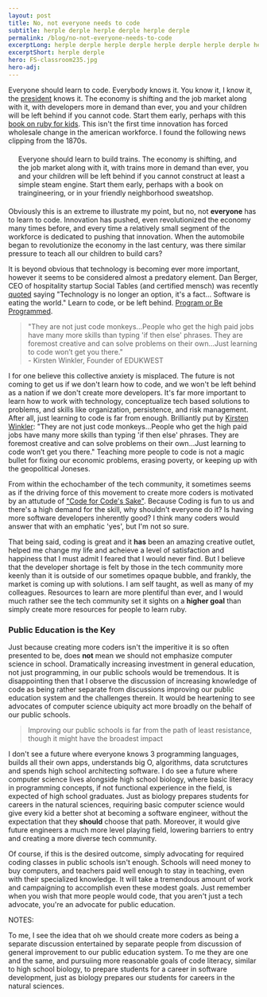 ```yaml
---
layout: post
title: No, not everyone needs to code
subtitle: herple derple herple derple herple derple
permalink: /blog/no-not-everyone-needs-to-code
excerptLong: herple derple herple derple herple derple herple derple herple derple herple derple herple derple herple derple herple derple herple derple 
excerptShort: herple derple
hero: FS-classroom235.jpg
hero-adj: 
---
```

Everyone should learn to code.  Everybody knows it. You know it, I know it, the [president](http://www.whitehouse.gov/blog/2013/12/09/don-t-just-play-your-phone-program-it) knows it.  The economy is shifting and the job market along with it, with developers more in demand than ever, you and your children will be left behind if you cannot code.  Start them early, perhaps with this [book on ruby for kids](http://www.helloruby.com/).  This isn't the first time innovation has forced wholesale change in the american workforce.  <BREAK> I found the following news clipping from the 1870s.

<p style="font-size: 100%; margin: 20px;">Everyone should learn to build trains.  The economy is shifting, and the job market along with it, with trains more in demand than ever, you and your children will be left behind if you cannot construct at least a simple steam engine.  Start them early, perhaps with a book on traingineering, or in your friendly neighborhood sweatshop.</p>

Obviously this is an extreme to illustrate my point, but no, not <b>everyone</b> has to learn to code.  Innovation has pushed, even revolutionized the economy many times before, and every time a relatively small segment of the workforce is dedicated to pushing that innovation.  When the automobile began to revolutionize the economy in the last century, was there similar pressure to teach all our children to build cars?

It is beyond obvious that technology is becoming ever more important, however it seems to be considered almost a predatory element.  Dan Berger, CEO of hospitality startup Social Tables (and certified mensch) was recently [quoted](https://twitter.com/aplaxen/status/438761273824927744) saying "Technology is no longer an option, it's a fact... Software is eating the world."  Learn to code, or be left behind.  [Program or Be Programmed](http://www.rushkoff.com/program-or-be-programmed/).

<blockquote>
"They are not just code monkeys...People who get the high paid jobs have many more skills than typing 'if then else' phrases. They are foremost creative and can solve problems on their own...Just learning to code won’t get you there."
<div class="attrib">- Kirsten Winkler, Founder of EDUKWEST</div>
</blockquote>

I for one believe this collective anxiety is misplaced.  The future is not coming to get us if we don't learn how to code, and we won't be left behind as a nation if we don't create more developers.  It's far more important to learn how to work with technology, conceptualize tech based solutions to problems, and skills like organization, persistence, and risk management.  After all, just learning to code is far from enough.  Brilliantly put by [Kirsten Winkler](http://www.kirstenwinkler.com/spoiler-just-knowing-how-to-code-wont-get-kids-anywhere/): "They are not just code monkeys...People who get the high paid jobs have many more skills than typing 'if then else' phrases. They are foremost creative and can solve problems on their own...Just learning to code won’t get you there."  Teaching more people to code is not a magic bullet for fixing our economic problems, erasing poverty, or keeping up with the geopolitical Joneses.

From within the echochamber of the tech community, it sometimes seems as if the driving force of this movement to create more coders is motivated by an attutude of ["Code for Code's Sake"](http://en.wikipedia.org/wiki/Art_for_art's_sake).  Because Coding is fun to us and there's a high demand for the skill, why shouldn't everyone do it?  Is having more software developers inherently good?  I think many coders would answer that with an emphatic 'yes', but I'm not so sure.

That being said, coding is great and it <b>has</b> been an amazing creative outlet, helped me change my life and acheieve a level of satisfaction and happiness that I must admit I feared that I would never find.  But I believe that the developer shortage is felt by those in the tech community more keenly than it is outside of our sometimes opaque bubble, and frankly, the market is coming up with solutions.  I am self taught, as well as many of my colleagues.  Resources to learn are more plentiful than ever, and I would much rather see the tech community set it sights on a <b>higher goal</b> than simply create more resources for people to learn ruby.

<h3>Public Education is the Key</h3>

Just because creating more coders isn't the imperitive it is so often presented to be, does <b>not</b> mean we should not emphasize computer science in school.  Dramatically increasing investment in general education, not just programming, in our public schools would be tremendous.  It is disappointing then that I observe the discussion of increasing knowledge of code as being rather separate from discussions improving our public education system and the challenges therein.  It would be heartening to see advocates of computer science ubiquity act more broadly on the behalf of our public schools.

<blockquote>
Improving our public schools is far from the path of least resistance, though it might have the broadest impact
</blockquote>

I don't see a future where everyone knows 3 programming languages, builds all their own apps, understands big O, algorithms, data scrutctures and spends high school architecting software.  I do see a future where computer science lives alongside high school biology, where basic literacy in programming concepts, if not functional experience in the field, is expected of high school graduates.  Just as biology prepares students for careers in the natural sciences, requiring basic computer science would give every kid a better shot at becoming a software engineer, without the expectation that they <b>should</b> choose that path.  Moreover, it would give future engineers a much more level playing field, lowering barriers to entry and creating a more diverse tech community.

Of course, if this is the desired outcome, simply advocating for required coding classes in public schools isn't enough.  Schools will need money to buy computers, and teachers paid well enough to stay in teaching, even with their specialized knowledge.  It will take a tremendous amount of work and campaigning to accomplish even these modest goals.  Just remember when you wish that more people would code, that you aren't just a tech advocate, you're an advocate for public education.






NOTES:

To me, I see the idea that oh we should create more coders as being a separate discussion entertained by separate people from discussion of general improvement to our public education system. To me they are one and the same, and pursuiing more reasonable goals of code literacy, similar to high school biology, to prepare students for a career in software development, just as biology prepares our students for careers in the natural sciences.




